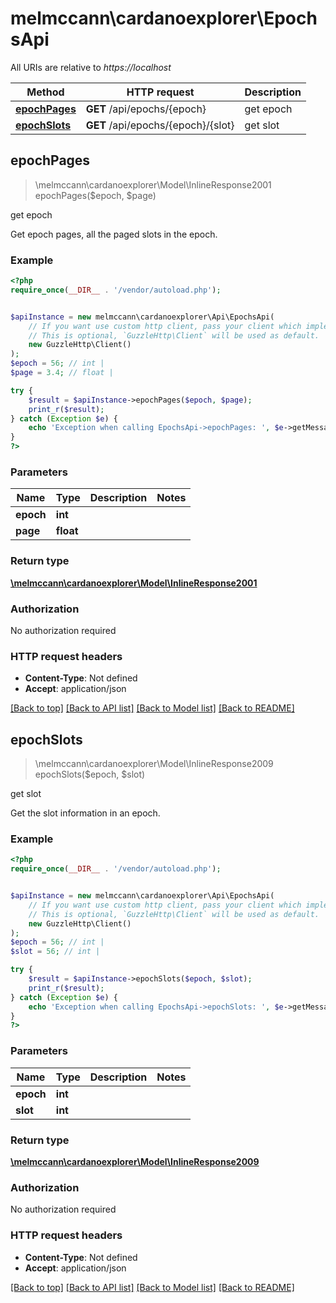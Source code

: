 # melmccann\cardanoexplorer\EpochsApi

All URIs are relative to *https://localhost*

Method | HTTP request | Description
------------- | ------------- | -------------
[**epochPages**](EpochsApi.md#epochPages) | **GET** /api/epochs/{epoch} | get epoch
[**epochSlots**](EpochsApi.md#epochSlots) | **GET** /api/epochs/{epoch}/{slot} | get slot



## epochPages

> \melmccann\cardanoexplorer\Model\InlineResponse2001 epochPages($epoch, $page)

get epoch

Get epoch pages, all the paged slots in the epoch.

### Example

```php
<?php
require_once(__DIR__ . '/vendor/autoload.php');


$apiInstance = new melmccann\cardanoexplorer\Api\EpochsApi(
    // If you want use custom http client, pass your client which implements `GuzzleHttp\ClientInterface`.
    // This is optional, `GuzzleHttp\Client` will be used as default.
    new GuzzleHttp\Client()
);
$epoch = 56; // int | 
$page = 3.4; // float | 

try {
    $result = $apiInstance->epochPages($epoch, $page);
    print_r($result);
} catch (Exception $e) {
    echo 'Exception when calling EpochsApi->epochPages: ', $e->getMessage(), PHP_EOL;
}
?>
```

### Parameters


Name | Type | Description  | Notes
------------- | ------------- | ------------- | -------------
 **epoch** | **int**|  |
 **page** | **float**|  |

### Return type

[**\melmccann\cardanoexplorer\Model\InlineResponse2001**](../Model/InlineResponse2001.md)

### Authorization

No authorization required

### HTTP request headers

- **Content-Type**: Not defined
- **Accept**: application/json

[[Back to top]](#) [[Back to API list]](../../README.md#documentation-for-api-endpoints)
[[Back to Model list]](../../README.md#documentation-for-models)
[[Back to README]](../../README.md)


## epochSlots

> \melmccann\cardanoexplorer\Model\InlineResponse2009 epochSlots($epoch, $slot)

get slot

Get the slot information in an epoch.

### Example

```php
<?php
require_once(__DIR__ . '/vendor/autoload.php');


$apiInstance = new melmccann\cardanoexplorer\Api\EpochsApi(
    // If you want use custom http client, pass your client which implements `GuzzleHttp\ClientInterface`.
    // This is optional, `GuzzleHttp\Client` will be used as default.
    new GuzzleHttp\Client()
);
$epoch = 56; // int | 
$slot = 56; // int | 

try {
    $result = $apiInstance->epochSlots($epoch, $slot);
    print_r($result);
} catch (Exception $e) {
    echo 'Exception when calling EpochsApi->epochSlots: ', $e->getMessage(), PHP_EOL;
}
?>
```

### Parameters


Name | Type | Description  | Notes
------------- | ------------- | ------------- | -------------
 **epoch** | **int**|  |
 **slot** | **int**|  |

### Return type

[**\melmccann\cardanoexplorer\Model\InlineResponse2009**](../Model/InlineResponse2009.md)

### Authorization

No authorization required

### HTTP request headers

- **Content-Type**: Not defined
- **Accept**: application/json

[[Back to top]](#) [[Back to API list]](../../README.md#documentation-for-api-endpoints)
[[Back to Model list]](../../README.md#documentation-for-models)
[[Back to README]](../../README.md)

